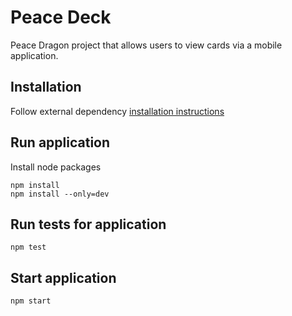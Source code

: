 # Peace Deck
Peace Dragon project that allows users to view cards via a mobile application.

## Installation
Follow external dependency [installation instructions](./documentation/installation.md)

## Run application
Install node packages
```
npm install
npm install --only=dev
```

## Run tests for application
```
npm test
```

## Start application
```
npm start
```
